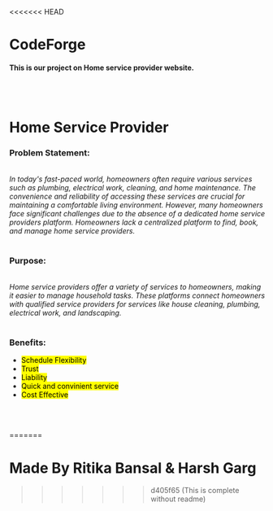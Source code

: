 <<<<<<< HEAD
# CodeForge
<h4>This is our project on Home service provider website.</h4> <br><br>
<h1>Home Service Provider</h1>
<h3>Problem Statement:</h3><br><i> In today's fast-paced world, homeowners often require various services such as plumbing, electrical work, cleaning, and home maintenance. The convenience and reliability of accessing these services are crucial for maintaining a comfortable living environment. However, many homeowners face significant challenges due to the absence of a dedicated home service providers platform.
Homeowners lack a centralized platform to find, book, and manage home service providers. </i>
<br><br>
<h3>Purpose:</h3><br><i> Home service providers offer a variety of services to homeowners, making it easier to manage household tasks. These platforms connect homeowners with qualified service providers for services like house cleaning, plumbing, electrical work, and landscaping.
</i>
<br>
<br>
<h3>Benefits:</h3><ul>
  <li><mark>Schedule Flexibility</mark></li>
  <li><mark>Trust</mark></li>
  <li><mark>Liability</mark></li>
  <li><mark>Quick and convinient service</mark></li>
  <li><mark>Cost Effective</mark></li>
</ul>
<br>
<br>


=======
# Made By Ritika Bansal & Harsh Garg
>>>>>>> d405f65 (This is complete without readme)

